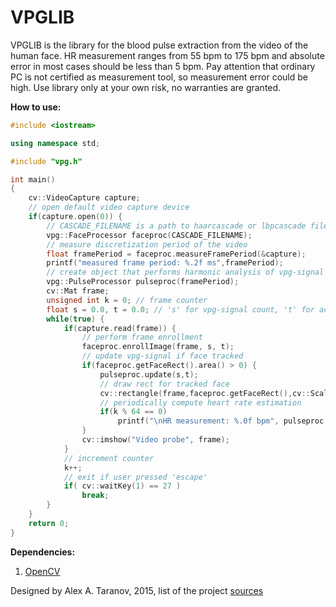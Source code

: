 # VPGLIB

VPGLIB is the library for the blood pulse extraction from the video of the human face. HR measurement ranges from 55 bpm to 175 bpm and absolute error in most cases should be less than 5 bpm. Pay attention that ordinary PC is not certified as measurement tool, so measurement error could be high. Use library only at your own risk, no warranties are granted.

**How to use:**
```c++
#include <iostream>

using namespace std;

#include "vpg.h"

int main()
{
    cv::VideoCapture capture;
    // open default video capture device
    if(capture.open(0)) {
        // CASCADE_FILENAME is a path to haarcascade or lbpcascade file for the face detection
        vpg::FaceProcessor faceproc(CASCADE_FILENAME);
        // measure discretization period of the video
        float framePeriod = faceproc.measureFramePeriod(&capture);
        printf("measured frame period: %.2f ms",framePeriod);
        // create object that performs harmonic analysis of vpg-signal
        vpg::PulseProcessor pulseproc(framePeriod);
        cv::Mat frame;
        unsigned int k = 0; // frame counter
        float s = 0.0, t = 0.0; // 's' for vpg-signal count, 't' for actual frame time
        while(true) {
            if(capture.read(frame)) {
                // perform frame enrollment
                faceproc.enrollImage(frame, s, t);
                // update vpg-signal if face tracked
                if(faceproc.getFaceRect().area() > 0) {
                    pulseproc.update(s,t);
                    // draw rect for tracked face
                    cv::rectangle(frame,faceproc.getFaceRect(),cv::Scalar(127,255,127),1,CV_AA);
                    // periodically compute heart rate estimation
                    if(k % 64 == 0)
                        printf("\nHR measurement: %.0f bpm", pulseproc.computeFrequency());
                }
                cv::imshow("Video probe", frame);
            }
            // increment counter
            k++;
            // exit if user pressed 'escape'
            if( cv::waitKey(1) == 27 )
                break;
        }
    }
    return 0;
}
```	
**Dependencies:**
1. [OpenCV](https://github.com/opencv/opencv)

Designed by Alex A. Taranov, 2015, list of the project [sources](https://github.com/pi-null-mezon/QPULSECAPTURE/wiki)

